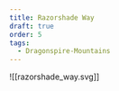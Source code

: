 ```yaml
---
title: Razorshade Way
draft: true
order: 5
tags:
  - Dragonspire-Mountains
---
```


![[razorshade_way.svg]]
